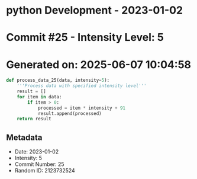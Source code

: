 ﻿# python Development - 2023-01-02
# Commit #25 - Intensity Level: 5
# Generated on: 2025-06-07 10:04:58
```python
def process_data_25(data, intensity=5):
    '''Process data with specified intensity level'''
    result = []
    for item in data:
        if item > 0:
            processed = item * intensity + 91
            result.append(processed)
    return result
```
## Metadata
- Date: 2023-01-02
- Intensity: 5
- Commit Number: 25
- Random ID: 2123732524
